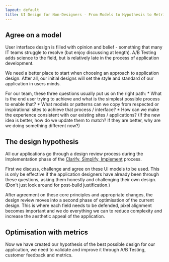 ```yaml
---
layout: default
title: UI Design for Non-Designers - From Models to Hypothesis to Metrics
---
```


## Agree on a model

User interface design is filled with opinion and belief - something that many
IT teams struggle to resolve (but enjoy discussing at length). A/B Testing adds
science to the field, but is relatively late in the process of application
development.

We need a better place to start when choosing an approach to application
design. After all, our initial designs will set the style and standard of our
application in users minds.

For our team, these three questions usually put us on the right path: * What is
the end user trying to achieve and what is the simplest possible process to
enable that?  * What models or patterns can we copy from respected or
inspirational sites to achieve that process / interface?  * How can we make the
experience consistent with our existing sites / applications? (If the new idea
is better, how do we update them to match? If they are better, why are we doing
something different now?)

## The design hypothesis

All our applications go through a design review process during the
Implementation phase of the [Clarify, Simplify,
Implement](/v2/blog/2008/02/clarify-simplify-implement.html)
process.

First we discuss, challenge and agree on these UI models to be used. This is
only be effective if the application designers have already been through these
questions, asking them honestly and challenging their own design. (Don't just
look around for post-build justification.)

After agreement on these core principles and appropriate changes, the design
review moves into a second phase of optimisation of the current design. This is
where each field needs to be defended, pixel alignment becomes important and we
do everything we can to reduce complexity and increase the aesthetic appeal of
the application.

## Optimisation with metrics

Now we have created our hypothesis of the best possible design for our
application, we need to validate and improve it through A/B Testing, customer
feedback and metrics.
